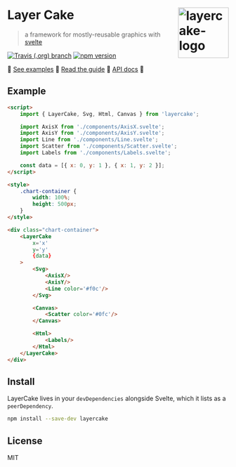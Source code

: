 Layer Cake  [<img src="https://github.com/mhkeller/layercake-examples/raw/master/static/layercake-logo-500x400.png" width="115" align="right" alt="layercake-logo">](https://mhkeller.github.io/layercake)
===

> a framework for mostly-reusable graphics with [svelte](https://github.com/sveltejs/svelte)

[![Travis (.org) branch](https://img.shields.io/travis/mhkeller/layercake/master.svg?style=flat-square)](https://travis-ci.org/mhkeller/layercake) [![npm version](https://img.shields.io/npm/v/layercake.svg?style=flat-square)](https://npmjs.org/package/layercake)

 🍰 [See examples](https://layercake.graphics)
 🍰 [Read the guide](https://layercake.graphics/guide)
 🍰 [API docs](https://layercake.graphics/guide#layercake-props)
 🍰

## Example

```html
<script>
	import { LayerCake, Svg, Html, Canvas } from 'layercake';

	import AxisX from './components/AxisX.svelte';
	import AxisY from './components/AxisY.svelte';
	import Line from './components/Line.svelte';
	import Scatter from './components/Scatter.svelte';
	import Labels from './components/Labels.svelte';

	const data = [{ x: 0, y: 1 }, { x: 1, y: 2 }];
</script>

<style>
	.chart-container {
		width: 100%;
		height: 500px;
	}
</style>

<div class="chart-container">
	<LayerCake
		x='x'
		y='y'
		{data}
	>
		<Svg>
			<AxisX/>
			<AxisY/>
			<Line color='#f0c'/>
		</Svg>

		<Canvas>
			<Scatter color='#0fc'/>
		</Canvas>

		<Html>
			<Labels/>
		</Html>
	</LayerCake>
</div>
```

## Install

LayerCake lives in your `devDependencies` alongside Svelte, which it lists as a `peerDependency`.

```sh
npm install --save-dev layercake
```

## License

MIT
